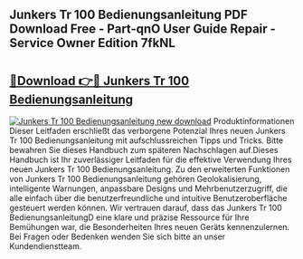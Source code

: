 ## Junkers Tr 100 Bedienungsanleitung PDF Download Free - Part-qnO User Guide Repair - Service Owner Edition 7fkNL

# <h2><a href="http://df46og.blite.top/?on=Junkers+Tr+100+Bedienungsanleitung">🔗Download 👉🔴 Junkers Tr 100 Bedienungsanleitung</a></h2>

[![Junkers Tr 100 Bedienungsanleitung new download](https://i.imgur.com/lujVjoI.png)](http://df46og.blite.top/?on=Junkers+Tr+100+Bedienungsanleitung)
Produktinformationen Dieser Leitfaden erschließt das verborgene Potenzial Ihres neuen Junkers Tr 100 Bedienungsanleitung mit aufschlussreichen Tipps und Tricks. Bitte bewahren Sie dieses Handbuch zum späteren Nachschlagen auf.Dieses Handbuch ist Ihr zuverlässiger Leitfaden für die effektive Verwendung Ihres neuen Junkers Tr 100 Bedienungsanleitung. Zu den erweiterten Funktionen von Junkers Tr 100 Bedienungsanleitung gehören Geolokalisierung, intelligente Warnungen, anpassbare Designs und Mehrbenutzerzugriff, die alle einfach über die benutzerfreundliche und intuitive Benutzeroberfläche gesteuert werden können. Wir vertrauen darauf, dass das Junkers Tr 100 BedienungsanleitungD eine klare und präzise Ressource für Ihre Bemühungen war, die Besonderheiten Ihres neuen Geräts kennenzulernen. Bei Fragen oder Bedenken wenden Sie sich bitte an unser Kundendienstteam.
